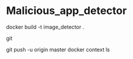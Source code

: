 # Malicious_app_detector
docker build -t image_detector .

git

git push -u origin master
docker context ls